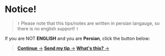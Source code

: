 # Notice!
> **`!`** Please note that this tips/notes are written in persian langauge, so there is no english support! **`!`**


If you are NOT **ENGLISH** and you are **Persian**, click the button below:

> [**Continue** ->](How_Start.md)
> [**Send my tip** ->](self/send_tip.md)
> [**What's this?** ->](self/ins.md)